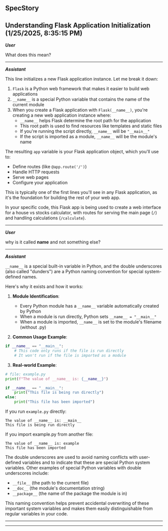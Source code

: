 ## SpecStory

## Understanding Flask Application Initialization (1/25/2025, 8:35:15 PM)

_**User**_

What does this mean?

---

_**Assistant**_

This line initializes a new Flask application instance. Let me break it down:

1. `Flask` is a Python web framework that makes it easier to build web applications
2. `__name__` is a special Python variable that contains the name of the current module
3. When you create a Flask application with `Flask(__name__)`, you're creating a new web application instance where:
   - `__name__` helps Flask determine the root path for the application
   - This root path is used to find resources like templates and static files
   - If you're running the script directly, `__name__` will be `"__main__"`
   - If the script is imported as a module, `__name__` will be the module's name

The resulting `app` variable is your Flask application object, which you'll use to:
- Define routes (like `@app.route('/')`)
- Handle HTTP requests
- Serve web pages
- Configure your application

This is typically one of the first lines you'll see in any Flask application, as it's the foundation for building the rest of your web app.

In your specific code, this Flask app is being used to create a web interface for a house vs stocks calculator, with routes for serving the main page (`/`) and handling calculations (`/calculate`).

---

_**User**_

why is it called __name__ and not something else?

---

_**Assistant**_



`__name__` is a special built-in variable in Python, and the double underscores (also called "dunders") are a Python naming convention for special system-defined names.

Here's why it exists and how it works:

1. **Module Identification**: 
   - Every Python module has a `__name__` variable automatically created by Python
   - When a module is run directly, Python sets `__name__ = "__main__"`
   - When a module is imported, `__name__` is set to the module's filename (without .py)

2. **Common Usage Example**:
```python
if __name__ == "__main__":
    # This code only runs if the file is run directly
    # It won't run if the file is imported as a module
```

3. **Real-world Example**:
```python
# file: example.py
print(f"The value of __name__ is: {__name__}")

if __name__ == "__main__":
    print("This file is being run directly")
else:
    print("This file has been imported")
```

If you run `example.py` directly:
```
The value of __name__ is: __main__
This file is being run directly
```

If you import example.py from another file:
```
The value of __name__ is: example
This file has been imported
```

The double underscores are used to avoid naming conflicts with user-defined variables and to indicate that these are special Python system variables. Other examples of special Python variables with double underscores include:
- `__file__` (the path to the current file)
- `__doc__` (the module's documentation string)
- `__package__` (the name of the package the module is in)

This naming convention helps prevent accidental overwriting of these important system variables and makes them easily distinguishable from regular variables in your code.

---



---

